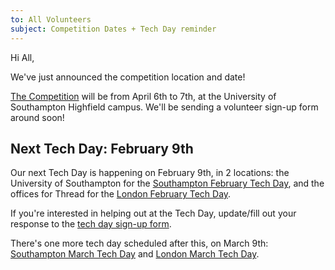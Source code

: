 ```yaml
---
to: All Volunteers
subject: Competition Dates + Tech Day reminder
---
```


Hi All,

We've just announced the competition location and date!

[The Competition][competition-link] will be from April 6th to 7th, at the University of Southampton Highfield campus. We'll be sending a volunteer sign-up form around soon!

## Next Tech Day: February 9th

Our next Tech Day is happening on February 9th, in 2 locations: the University of Southampton for the [Southampton February Tech Day][soton-february-tech-day], and the offices for Thread for the [London February Tech Day][london-february-tech-day].

If you're interested in helping out at the Tech Day, update/fill out your response to the [tech day sign-up form][tech-day-form].

There's one more tech day scheduled after this, on March 9th: [Southampton March Tech Day][soton-march-tech-day] and [London March Tech Day][london-march-tech-day].

[tech-day-form]: https://goo.gl/forms/9FHS9rQZ4rypOHb33
[soton-february-tech-day]: https://studentrobotics.org/events/sr2019/southampton-tech-day-february/
[soton-march-tech-day]: https://studentrobotics.org/events/sr2019/southampton-tech-day-march/
[london-february-tech-day]: https://studentrobotics.org/events/sr2019/london-tech-day-february/
[london-march-tech-day]: https://studentrobotics.org/events/sr2019/london-tech-day-march/
[competition-link]: https://studentrobotics.org/events/sr2019/competition/
